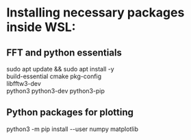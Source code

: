 # Installing necessary packages inside WSL:

## FFT and python essentials
sudo apt update && sudo apt install -y \
build-essential cmake pkg-config \
libfftw3-dev \
python3 python3-dev python3-pip

## Python packages for plotting
python3 -m pip install --user numpy matplotlib